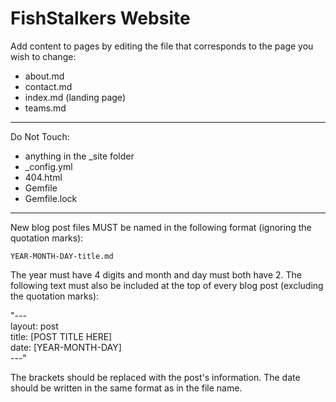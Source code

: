 # FishStalkers Website


Add content to pages by editing the file that corresponds to the page you wish to change: 

- about.md
- contact.md
- index.md (landing page)
- teams.md


-----------------------------------------


Do Not Touch:

- anything in the _site folder
- _config.yml
- 404.html
- Gemfile
- Gemfile.lock

------------------------------------------

New blog post files MUST be named in the following format (ignoring the quotation marks): 

`YEAR-MONTH-DAY-title.md`

The year must have 4 digits and month and day must both have 2. The following text must also be included at the top of every blog post (excluding the quotation marks): 

"--- <br/>
layout: post <br/>
title:  [POST TITLE HERE] <br/>
date:   [YEAR-MONTH-DAY] <br/>
---"

The brackets should be replaced with the post's information. The date should be written in the same format as in the file name. 
